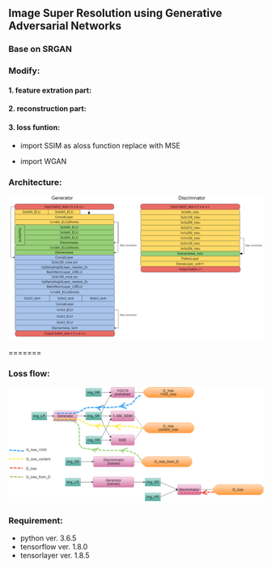 ## Image Super Resolution using Generative Adversarial Networks

### Base on SRGAN

### Modify:

#### 1. feature extration part:


#### 2. reconstruction part:


#### 3. loss funtion:

* import SSIM as aloss function replace with MSE 

* import WGAN




### Architecture:

![Architecture](/img/ESRGAN2m.png)

=======

### Loss flow:

![LossFlow](/img/lossflowm.png)

### Requirement:

+ python ver. 3.6.5
+ tensorflow ver. 1.8.0
+ tensorlayer ver. 1.8.5


